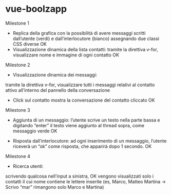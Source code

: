 # vue-boolzapp

Milestone 1
- Replica della grafica con la possibilità di avere messaggi scritti dall’utente (verdi) e dall’interlocutore (bianco) assegnando due classi CSS diverse OK
- Visualizzazione dinamica della lista contatti: tramite la direttiva v-for, visualizzare nome e immagine di ogni contatto OK

Milestone 2
- Visualizzazione dinamica dei messaggi: 

tramite la direttiva v-for, visualizzare tutti i messaggi relativi al contatto attivo all’interno del pannello della conversazione
- Click sul contatto mostra la conversazione del contatto cliccato OK

Milestone 3
- Aggiunta di un messaggio: l’utente scrive un testo nella parte bassa e digitando
“enter” il testo viene aggiunto al thread sopra, come messaggio verde OK

- Risposta dall’interlocutore: ad ogni inserimento di un messaggio, l’utente riceverà
un “ok” come risposta, che apparirà dopo 1 secondo. OK

Milestone 4
- Ricerca utenti: 

scrivendo qualcosa nell’input a sinistra, OK
vengono visualizzati solo i contatti il cui nome contiene le lettere inserite (es, Marco, Matteo Martina -> Scrivo “mar” rimangono solo Marco e Martina)